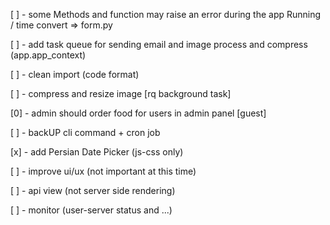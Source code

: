 [ ] - some Methods and function may raise an error during the app Running / time convert => form.py

[ ] - add task queue for sending email and image process and compress (app.app_context)

[ ] - clean import (code format)

[ ] - compress and resize image [rq background task]

[0] - admin should order food for users in admin panel [guest]


[ ] - backUP cli command + cron job


[x] - add Persian Date Picker (js-css only)


[ ] - improve ui/ux (not important at this time)

[ ] - api view (not server side rendering)

[ ] - monitor (user-server status and ...)

